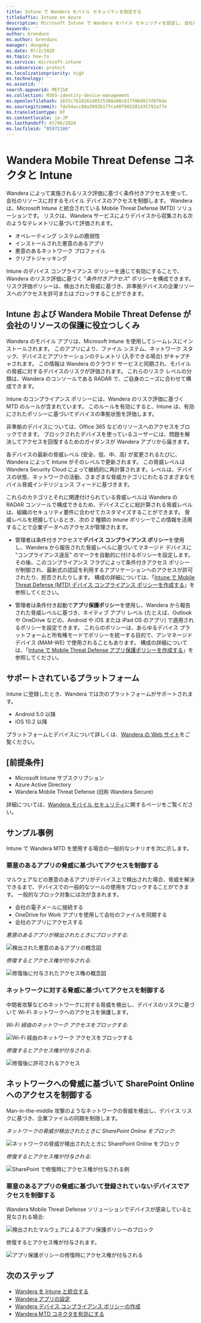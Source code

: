 ```yaml
---
title: Intune で Wandera モバイル セキュリティを設定する
titleSuffix: Intune on Azure
description: Microsoft Intune で Wandera モバイル セキュリティを設定し、会社のリソースに対するモバイル デバイスのアクセスを制御する方法。
keywords: ''
author: brenduns
ms.author: brenduns
manager: dougeby
ms.date: 07/2/2020
ms.topic: how-to
ms.service: microsoft-intune
ms.subservice: protect
ms.localizationpriority: high
ms.technology: ''
ms.assetid: ''
search.appverid: MET150
ms.collection: M365-identity-device-management
ms.openlocfilehash: 1655c7b18262d0515308a00c617f06d917d976de
ms.sourcegitcommit: 7de54acc80a2092b17fca407903281435792a77e
ms.translationtype: HT
ms.contentlocale: ja-JP
ms.lasthandoff: 07/06/2020
ms.locfileid: "85972186"
---
```

# <a name="wandera-mobile-threat-defense-connector-with-intune"></a>Wandera Mobile Threat Defense コネクタと Intune  

Wandera によって実施されるリスク評価に基づく条件付きアクセスを使って、会社のリソースに対するモバイル デバイスのアクセスを制御します。 Wandera は、Microsoft Intune と統合されている Mobile Threat Defense (MTD) ソリューションです。  リスクは、Wandera サービスによりデバイスから収集される次のようなテレメトリに基づいて評価されます。
- オペレーティング システムの脆弱性
- インストールされた悪意のあるアプリ
- 悪意のあるネットワーク プロファイル
- クリプトジャッキング

Intune のデバイス コンプライアンス ポリシーを通じて有効にすることで、Wandera のリスク評価に基づく "*条件付きアクセス*" ポリシーを構成できます。 リスク評価ポリシーは、検出された脅威に基づき、非準拠デバイスの企業リソースへのアクセスを許可またはブロックすることができます。  

## <a name="how-do-intune-and-wandera-mobile-threat-defense-help-protect-your-company-resources"></a>Intune および Wandera Mobile Threat Defense が会社のリソースの保護に役立つしくみ  

Wandera のモバイル アプリは、Microsoft Intune を使用してシームレスにインストールされます。 このアプリにより、ファイル システム、ネットワーク スタック、デバイスとアプリケーションのテレメトリ (入手できる場合) がキャプチャされます。 この情報は Wandera のクラウド サービスと同期され、モバイルの脅威に対するデバイスのリスクが評価されます。 これらのリスク レベルの分類は、Wandera のコンソールである RADAR で、ご自身のニーズに合わせて構成できます。

Intune のコンプライアンス ポリシーには、Wandera のリスク評価に基づく MTD のルールが含まれています。 このルールを有効にすると、Intune は、有効にされたポリシーに基づいてデバイスの準拠状態を評価します。

非準拠のデバイスについては、Office 365 などのリソースへのアクセスをブロックできます。 ブロックされたデバイスを使っているユーザーには、問題を解決してアクセスを回復するためのガイダンスが Wandera アプリから届きます。

各デバイスの最新の脅威レベル (安全、低、中、高) が変更されるたびに、Wandera によって Intune がそのレベルで更新されます。 この脅威レベルは Wandera Security Cloud によって継続的に再計算されます。レベルは、デバイスの状態、ネットワークの活動、さまざまな脅威カテゴリにわたるさまざまなモバイル脅威インテリジェンス フィードに基づきます。

これらのカテゴリとそれに関連付けられている脅威レベルは Wandera の RADAR コンソールで構成できるため、デバイスごとに総計算される脅威レベルは、組織のセキュリティ要件に合わせてカスタマイズすることができます。 脅威レベルを把握しているとき、次の 2 種類の Intune ポリシーでこの情報を活用することで企業データへのアクセスが管理されます。

* 管理者は条件付きアクセスで**デバイス コンプライアンス ポリシー**を使用し、Wandera から報告された脅威レベルに基づいてマネージド デバイスに "コンプライアンス違反" のマークを自動的に付けるポリシーを設定します。 その後、このコンプライアンス フラグによって条件付きアクセス ポリシーが制御され、最新式の認証を利用するアプリケーションへのアクセスが許可されたり、拒否されたりします。  構成の詳細については、「[Intune で Mobile Threat Defense (MTD) デバイス コンプライアンス ポリシーを作成する](../protect/mtd-device-compliance-policy-create.md)」を参照してください。

* 管理者は条件付き起動で**アプリ保護ポリシー**を使用し、Wandera から報告された脅威レベルに基づき、ネイティブ アプリ レベル (たとえば、Outlook や OneDrive などの、Android や iOS または iPad OS のアプリ) で適用されるポリシーを設定できます。  これらのポリシーは、あらゆるデバイス プラットフォームと所有権モードでポリシーを統一する目的で、アンマネージド デバイス (MAM-WE) で使用されることもあります。 構成の詳細については、「[Intune で Mobile Threat Defense アプリ保護ポリシーを作成する](../protect/mtd-app-protection-policy.md)」を参照してください。

## <a name="supported-platforms"></a>サポートされているプラットフォーム  

Intune に登録したとき、Wandera では次のプラットフォームがサポートされます。

- Android 5.0 以降  
- iOS 10.2 以降 

プラットフォームとデバイスについて詳しくは、[Wandera の Web サイト](https://www.wandera.com/mobile-threat-defense/)をご覧ください。

## <a name="prerequisites"></a>[前提条件]  

- Microsoft Intune サブスクリプション  
- Azure Active Directory  
- Wandera Mobile Threat Defense (旧称 Wandera Secure)  

詳細については、[Wandera モバイル セキュリティ](https://www.wandera.com/mobile-security/)に関するページをご覧ください。
 
## <a name="sample-scenarios"></a>サンプル事例

Intune で Wandera MTD を使用する場合の一般的なシナリオを次に示します。

### <a name="control-access-based-on-threats-from-malicious-apps"></a>悪意のあるアプリの脅威に基づいてアクセスを制御する  

マルウェアなどの悪意のあるアプリがデバイス上で検出された場合、脅威を解決できるまで、デバイスでの一般的なツールの使用をブロックすることができます。 一般的なブロック対象には次が含まれます。  
- 会社の電子メールに接続する  
- OneDrive for Work アプリを使用して会社のファイルを同期する  
- 会社のアプリにアクセスする  

*悪意のあるアプリが検出されたときにブロックする*:

![検出された悪意のあるアプリの概念図](./media/wandera-mtd-connector/wandera-malicious-apps-blocked.png)  

*修復するとアクセス権が付与される*: 

![修復後に付与されたアクセス権の概念図](./media/wandera-mtd-connector/wandera-malicious-apps-unblocked.png)


### <a name="control-access-based-on-threat-to-network"></a>ネットワークに対する脅威に基づいてアクセスを制御する  

中間者攻撃などのネットワークに対する脅威を検出し、デバイスのリスクに基づいて Wi-Fi ネットワークへのアクセスを保護します。  

*Wi-Fi 経由のネットワーク アクセスをブロックする*:  

![Wi-Fi 経由のネットワーク アクセスをブロックする](./media/wandera-mtd-connector/wandera-network-wifi-blocked.png)

*修復するとアクセス権が付与される*:  

![修復後に許可されるアクセス](./media/wandera-mtd-connector/wandera-network-wifi-unblocked.png)  

## <a name="control-access-to-sharepoint-online-based-on-threat-to-network"></a>ネットワークへの脅威に基づいて SharePoint Online へのアクセスを制御する

Man-in-the-middle 攻撃のようなネットワークの脅威を検出し、デバイス リスクに基づき、企業ファイルの同期を制限します。

*ネットワークの脅威が検出されたときに SharePoint Online をブロック*:  

![ネットワークの脅威が検出されたときに SharePoint Online をブロック](./media/wandera-mtd-connector/wandera-network-spo-blocked.png)  

*修復するとアクセス権が付与される*:  

![SharePoint で修復時にアクセス権が付与される例](./media/wandera-mtd-connector/wandera-network-spo-unblocked.png)  

### <a name="control-access-on-unenrolled-devices-based-on-threats-from-malicious-apps"></a>悪意のあるアプリの脅威に基づいて登録されていないデバイスでアクセスを制御する

Wandera Mobile Threat Defense ソリューションでデバイスが感染していると見なされる場合:

![検出されたマルウェアによるアプリ保護ポリシーのブロック](./media/wandera-mtd-connector/wandera-mobile-app-policy-block.png)

修復するとアクセス権が付与されます。

![アプリ保護ポリシーの修復時にアクセス権が付与される](./media/wandera-mtd-connector/wandera-mobile-app-policy-remediated.png)

## <a name="next-steps"></a>次のステップ

- [Wandera を Intune と統合する](wandera-mtd-connector-integration.md)
- [Wandera アプリの設定](mtd-apps-ios-app-configuration-policy-add-assign.md)
- [Wandera デバイス コンプライアンス ポリシーの作成](mtd-device-compliance-policy-create.md)
- [Wandera MTD コネクタを有効にする](mtd-connector-enable.md)

